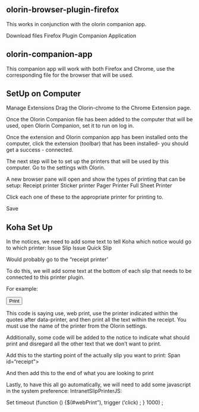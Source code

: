 ## olorin-browser-plugin-firefox
This works in conjunction with the olorin companion app.

Download files
	Firefox Plugin
	Companion Application

 ## olorin-companion-app 
 This companion app will work with both Firefox and Chrome, use the corresponding file for the browser that will be used. 

## SetUp on Computer
Manage Extensions
Drag the Olorin-chrome to the Chrome Extension page.

Once the Olorin Companion file has been added to the computer that will be used, open Olorin Companion, set it to run on log in. 

Once the extension and Olorin companion app has been installed onto the computer, click the extension (toolbar) that has been installed- you should get a success - connected.

The next step will be to set up the printers that will be used by this computer. Go to the settings with Olorin.

A new browser pane will open and show the types of printing that can be setup:
		Receipt printer
		Sticker printer
		Pager Printer
		Full Sheet Printer

Click each one of these to the appropriate  printer for printing to. 

Save


## Koha Set Up

In the notices, we need to add some text to tell Koha which notice would go to which printer:
Issue Slip
Issue Quick Slip

Would probably go to the “receipt printer’

To do this, we will add some text at the bottom of each slip that needs to be connected to this printer plugin. 

For example: 

<button id= “webPrint” data-printer=“receipt_printer” data-print= ‘#receipt”>Print</button>

This code is saying use, web print, use the printer indicated within the quotes after data-printer, and then print all the text within the receipt. You must use the name of the printer from the Olorin settings.

Additionally, some code will be added to the notice to indicate what should print and disregard all the other text that we don’t want to print. 

Add this to the starting point of the actually slip you want to print:
Span id=“receipt”>

And then add this to the end of what you are looking to print

</span>

Lastly, to have this all go automatically, we will need to add some javascript in the system preference: IntranetSlipPrinterJS:

Set timeout (function () {$(#webPrint”), trigger (‘click) ; } 1000) ;
